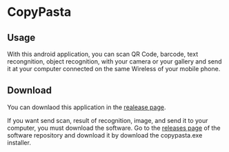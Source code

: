 # CopyPasta

## Usage
With this android application, you can scan QR Code, barcode, text recongnition, object recognition, with your camera or your gallery and send it at your computer connected on the same Wireless of your mobile phone.

## Download
You can downlaod this application in the [realease page](https://github.com/CopyPastaOfficial/android-application/releases).

If you want send scan, result of recognition, image, and send it to your computer, you must download the software. Go to the [releases page](https://github.com/CopyPastaOfficial/CopyPasta/releases) of the software repository and download it by download the copypasta.exe installer.
